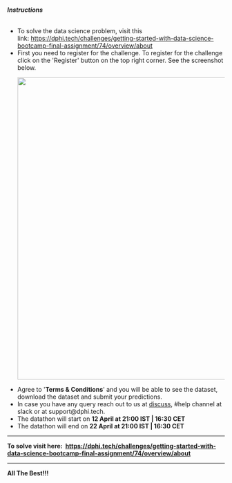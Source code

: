 <h6><strong>Instructions</strong></h6>

<ul>
	<li>To solve the data science problem, visit this link:&nbsp;<a href="https://dphi.tech/challenges/getting-started-with-data-science-bootcamp-final-assignment/74/overview/about" target="_blank">https://dphi.tech/challenges/getting-started-with-data-science-bootcamp-final-assignment/74/overview/about</a></li>
	<li>First you need to register for the challenge. To register for the challenge click on the &#39;Register&#39; button on the top right corner. See the screenshot below.&nbsp;
	<p style="text-align:center"><img alt="" src="https://dphi-courses.s3.ap-south-1.amazonaws.com/Datathons/datathon_register.jpg" width="700" /></p>
	</li>
	<li>Agree to &#39;<strong>Terms &amp; Conditions</strong>&#39; and you will be able to see the dataset, download the dataset and submit your predictions.</li>
	<li>In case you have any query reach out to us at <a href="https://discuss.dphi.tech/" target="_blank">discuss</a>, #help channel at slack or at support@dphi.tech.</li>
	<li>The datathon will start on <strong>12 April at&nbsp;21:00 IST | 16:30 CET</strong></li>
	<li>The datathon will end on&nbsp;<strong>22 April at 21:00 IST | 16:30 CET</strong></li>
</ul>

<hr />
<p><strong>To solve visit here:&nbsp;&nbsp;<a href="https://dphi.tech/challenges/getting-started-with-data-science-bootcamp-final-assignment/74/overview/about" target="_blank">https://dphi.tech/challenges/getting-started-with-data-science-bootcamp-final-assignment/74/overview/about</a></strong></p>

<hr />
<p><strong>All The Best!!!</strong></p>